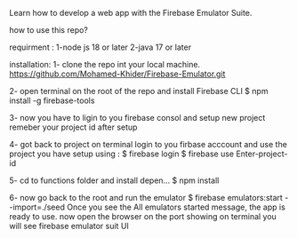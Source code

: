Learn how to develop a web app with the Firebase Emulator Suite.

how to use this repo?

requirment :
  1-node js 18 or later
  2-java 17 or later

installation:
1- clone the repo int your local machine.
    https://github.com/Mohamed-Khider/Firebase-Emulator.git
    
2- open terminal on the root of the repo and install Firebase CLI
    $ npm install -g firebase-tools
    
3- now you have to ligin to you firebase consol and setup new project remeber your project id after setup

4- got back to project on terminal login to you firbase acccount and use the project you have setup using : 
          $ firebase login
          $ firebase use Enter-project-id
          
5- cd to functions folder and install depen...
    $ npm install

6- now go back to the root and run the emulator 
    $ firebase emulators:start --import=./seed
    Once you see the All emulators started message, the app is ready to use. now open the browser on the port showing on terminal you will see firebase emulator suit UI
  
